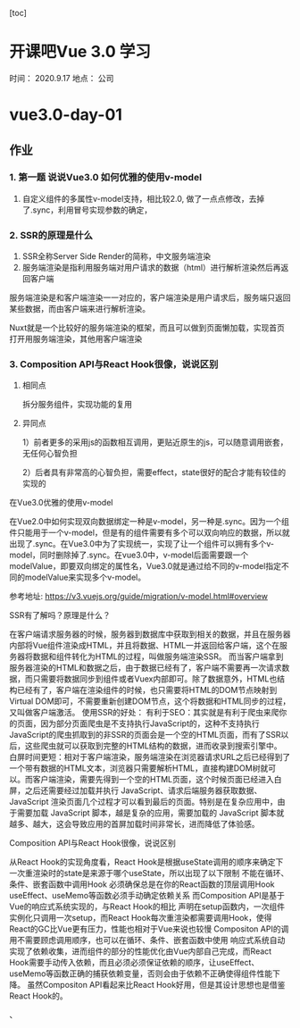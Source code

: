 [toc]
# 开课吧Vue 3.0 学习
时间： 2020.9.17
地点： 公司
# vue3.0-day-01

## 作业
### 1. 第一题 说说Vue3.0 如何优雅的使用v-model
1. 自定义组件的多属性v-model支持，相比较2.0, 做了一点点修改，去掉了.sync，利用冒号实现参数的确定，
### 2. SSR的原理是什么

1. SSR全称Server Side Render的简称，中文服务端渲染
2. 服务端渲染是指利用服务端对用户请求的数据（html）进行解析渲染然后再返回客户端

服务端渲染是和客户端渲染一一对应的，客户端渲染是用户请求后，服务端只返回某些数据，而由客户端来进行解析渲染。

Nuxt就是一个比较好的服务端渲染的框架，而且可以做到页面懒加载，实现首页打开用服务端渲染，其他用客户端渲染

### 3. **Composition API与React Hook很像，说说区别**

1. 相同点

   拆分服务组件，实现功能的复用

2. 异同点

   1）前者更多的采用js的函数相互调用，更贴近原生的js，可以随意调用嵌套，无任何心智负担

   2）后者具有非常高的心智负担，需要effect，state很好的配合才能有较佳的实现的



在Vue3.0优雅的使用v-model


在Vue2.0中如何实现双向数据绑定一种是v-model，另一种是.sync。因为一个组件只能用于一个v-model，但是有的组件需要有多个可以双向响应的数据，所以就出现了.sync。在Vue3.0中为了实现统一，实现了让一个组件可以拥有多个v-model，同时删除掉了.sync。在vue3.0中，v-model后面需要跟一个modelValue，即要双向绑定的属性名，Vue3.0就是通过给不同的v-model指定不同的modelValue来实现多个v-model。

参考地址: https://v3.vuejs.org/guide/migration/v-model.html#overview


SSR有了解吗？原理是什么？

在客户端请求服务器的时候，服务器到数据库中获取到相关的数据，并且在服务器内部将Vue组件渲染成HTML，并且将数据、HTML一并返回给客户端，这个在服务器将数据和组件转化为HTML的过程，叫做服务端渲染SSR。
而当客户端拿到服务器渲染的HTML和数据之后，由于数据已经有了，客户端不需要再一次请求数据，而只需要将数据同步到组件或者Vuex内部即可。除了数据意外，HTML也结构已经有了，客户端在渲染组件的时候，也只需要将HTML的DOM节点映射到Virtual DOM即可，不需要重新创建DOM节点，这个将数据和HTML同步的过程，又叫做客户端激活。
使用SSR的好处：
有利于SEO：其实就是有利于爬虫来爬你的页面，因为部分页面爬虫是不支持执行JavaScript的，这种不支持执行JavaScript的爬虫抓取到的非SSR的页面会是一个空的HTML页面，而有了SSR以后，这些爬虫就可以获取到完整的HTML结构的数据，进而收录到搜索引擎中。
白屏时间更短：相对于客户端渲染，服务端渲染在浏览器请求URL之后已经得到了一个带有数据的HTML文本，浏览器只需要解析HTML，直接构建DOM树就可以。而客户端渲染，需要先得到一个空的HTML页面，这个时候页面已经进入白屏，之后还需要经过加载并执行 JavaScript、请求后端服务器获取数据、JavaScript 渲染页面几个过程才可以看到最后的页面。特别是在复杂应用中，由于需要加载 JavaScript 脚本，越是复杂的应用，需要加载的 JavaScript 脚本就越多、越大，这会导致应用的首屏加载时间非常长，进而降低了体验感。





Composition API与React Hook很像，说说区别

从React Hook的实现角度看，React Hook是根据useState调用的顺序来确定下一次重渲染时的state是来源于哪个useState，所以出现了以下限制
不能在循环、条件、嵌套函数中调用Hook
必须确保总是在你的React函数的顶层调用Hook
useEffect、useMemo等函数必须手动确定依赖关系
而Composition API是基于Vue的响应式系统实现的，与React Hook的相比
声明在setup函数内，一次组件实例化只调用一次setup，而React Hook每次重渲染都需要调用Hook，使得React的GC比Vue更有压力，性能也相对于Vue来说也较慢
Compositon API的调用不需要顾虑调用顺序，也可以在循环、条件、嵌套函数中使用
响应式系统自动实现了依赖收集，进而组件的部分的性能优化由Vue内部自己完成，而React Hook需要手动传入依赖，而且必须必须保证依赖的顺序，让useEffect、useMemo等函数正确的捕获依赖变量，否则会由于依赖不正确使得组件性能下降。
虽然Compositon API看起来比React Hook好用，但是其设计思想也是借鉴React Hook的。
















、